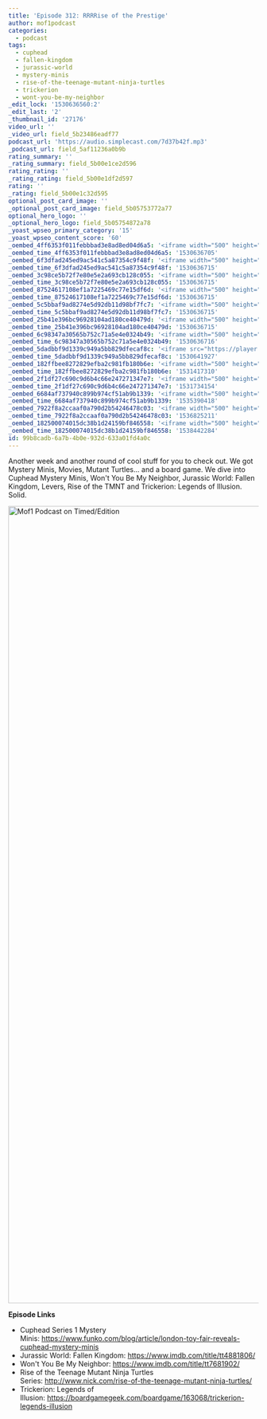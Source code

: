 ```yaml
---
title: 'Episode 312: RRRRise of the Prestige'
author: mof1podcast
categories:
  - podcast
tags:
  - cuphead
  - fallen-kingdom
  - jurassic-world
  - mystery-minis
  - rise-of-the-teenage-mutant-ninja-turtles
  - trickerion
  - wont-you-be-my-neighbor
_edit_lock: '1530636560:2'
_edit_last: '2'
_thumbnail_id: '27176'
video_url: ''
_video_url: field_5b23486eadf77
podcast_url: 'https://audio.simplecast.com/7d37b42f.mp3'
_podcast_url: field_5af11236a0b9b
rating_summary: ''
_rating_summary: field_5b00e1ce2d596
rating_rating: ''
_rating_rating: field_5b00e1df2d597
rating: ''
_rating: field_5b00e1c32d595
optional_post_card_image: ''
_optional_post_card_image: field_5b05753772a77
optional_hero_logo: ''
_optional_hero_logo: field_5b05754872a78
_yoast_wpseo_primary_category: '15'
_yoast_wpseo_content_score: '60'
_oembed_4ff6353f011febbbad3e8ad8ed04d6a5: '<iframe width="500" height="281" src="https://www.youtube.com/embed/HikYI0jIAwU?feature=oembed" frameborder="0" allow="autoplay; encrypted-media" allowfullscreen></iframe>'
_oembed_time_4ff6353f011febbbad3e8ad8ed04d6a5: '1530636705'
_oembed_6f3dfad245ed9ac541c5a87354c9f48f: '<iframe width="500" height="281" src="https://www.youtube.com/embed/rTMINaybeyE?feature=oembed" frameborder="0" allow="autoplay; encrypted-media" allowfullscreen></iframe>'
_oembed_time_6f3dfad245ed9ac541c5a87354c9f48f: '1530636715'
_oembed_3c98ce5b72f7e80e5e2a693cb128c055: '<iframe width="500" height="281" src="https://www.youtube.com/embed/j7RHHPN4gII?feature=oembed" frameborder="0" allow="autoplay; encrypted-media" allowfullscreen></iframe>'
_oembed_time_3c98ce5b72f7e80e5e2a693cb128c055: '1530636715'
_oembed_87524617108ef1a7225469c77e15df6d: '<iframe width="500" height="281" src="https://www.youtube.com/embed/bP8vCXPo-BA?feature=oembed" frameborder="0" allow="autoplay; encrypted-media" allowfullscreen></iframe>'
_oembed_time_87524617108ef1a7225469c77e15df6d: '1530636715'
_oembed_5c5bbaf9ad8274e5d92db11d98bf7fc7: '<iframe width="500" height="281" src="https://www.youtube.com/embed/yqAS2lPISa8?feature=oembed" frameborder="0" allow="autoplay; encrypted-media" allowfullscreen></iframe>'
_oembed_time_5c5bbaf9ad8274e5d92db11d98bf7fc7: '1530636715'
_oembed_25b41e396bc96928104ad180ce40479d: '<iframe width="500" height="281" src="https://www.youtube.com/embed/MFWF9dU5Zc0?feature=oembed" frameborder="0" allow="autoplay; encrypted-media" allowfullscreen></iframe>'
_oembed_time_25b41e396bc96928104ad180ce40479d: '1530636715'
_oembed_6c98347a30565b752c71a5e4e0324b49: '<iframe width="500" height="281" src="https://www.youtube.com/embed/FhwktRDG_aQ?feature=oembed" frameborder="0" allow="autoplay; encrypted-media" allowfullscreen></iframe>'
_oembed_time_6c98347a30565b752c71a5e4e0324b49: '1530636716'
_oembed_5dadbbf9d1339c949a5bb829dfecaf8c: '<iframe src="https://player.vimeo.com/video/8386027?app_id=122963" width="500" height="281" frameborder="0" title="Alien for Christmas" webkitallowfullscreen mozallowfullscreen allowfullscreen></iframe>'
_oembed_time_5dadbbf9d1339c949a5bb829dfecaf8c: '1530641927'
_oembed_182ffbee8272829efba2c981fb180b6e: '<iframe width="500" height="281" src="https://www.youtube.com/embed/Seg_yBYPjG4?feature=oembed" frameborder="0" allow="autoplay; encrypted-media" allowfullscreen></iframe>'
_oembed_time_182ffbee8272829efba2c981fb180b6e: '1531417310'
_oembed_2f1df27c690c9d6b4c66e247271347e7: '<iframe width="500" height="281" src="https://www.youtube.com/embed/9XxLHyzsB_Q?feature=oembed" frameborder="0" allow="autoplay; encrypted-media" allowfullscreen></iframe>'
_oembed_time_2f1df27c690c9d6b4c66e247271347e7: '1531734154'
_oembed_6684af737940c899b974cf51ab9b1339: '<iframe width="500" height="281" src="https://www.youtube.com/embed/gp-8oB53P7k?feature=oembed" frameborder="0" allow="autoplay; encrypted-media" allowfullscreen></iframe>'
_oembed_time_6684af737940c899b974cf51ab9b1339: '1535390418'
_oembed_7922f8a2ccaaf0a790d2b54246478c03: '<iframe width="500" height="281" src="https://www.youtube.com/embed/AWvUNABT8sg?feature=oembed" frameborder="0" allow="autoplay; encrypted-media" allowfullscreen></iframe>'
_oembed_time_7922f8a2ccaaf0a790d2b54246478c03: '1536825211'
_oembed_182500074015dc38b1d24159bf846558: '<iframe width="500" height="281" src="https://www.youtube.com/embed/USPd0vX2sdc?feature=oembed" frameborder="0" allow="autoplay; encrypted-media" allowfullscreen></iframe>'
_oembed_time_182500074015dc38b1d24159bf846558: '1538442284'
id: 99b8cadb-6a7b-4b0e-932d-633a01fd4a0c
---
```

<p>Another week and another round of cool stuff for you to check out. We got Mystery Minis, Movies, Mutant Turtles... and a board game. We dive into Cuphead Mystery Minis, Won't You Be My Neighbor, Jurassic World: Fallen Kingdom, Levers, Rise of the TMNT and Trickerion: Legends of Illusion. Solid.</p>
<p><img class="alignnone size-full wp-image-27176" src="http://timededition.com/wp-content/uploads/2018/07/1530596771-artwork.jpg" alt="Mof1 Podcast on Timed/Edition" width="1600" height="1600" /></p>
<p><strong>Episode Links</strong></p>
<ul>
<li>Cuphead Series 1 Mystery Minis: <a href="https://www.funko.com/blog/article/london-toy-fair-reveals-cuphead-mystery-minis">https://www.funko.com/blog/article/london-toy-fair-reveals-cuphead-mystery-minis</a></li>
<li>Jurassic World: Fallen Kingdom: <a href="https://www.imdb.com/title/tt4881806/">https://www.imdb.com/title/tt4881806/</a></li>
<li>Won't You Be My Neighbor: <a href="https://www.imdb.com/title/tt7681902/">https://www.imdb.com/title/tt7681902/</a></li>
<li>Rise of the Teenage Mutant Ninja Turtles Series: <a href="http://www.nick.com/rise-of-the-teenage-mutant-ninja-turtles/">http://www.nick.com/rise-of-the-teenage-mutant-ninja-turtles/</a></li>
<li>Trickerion: Legends of Illusion: <a href="https://boardgamegeek.com/boardgame/163068/trickerion-legends-illusion">https://boardgamegeek.com/boardgame/163068/trickerion-legends-illusion</a></li>
</ul>
